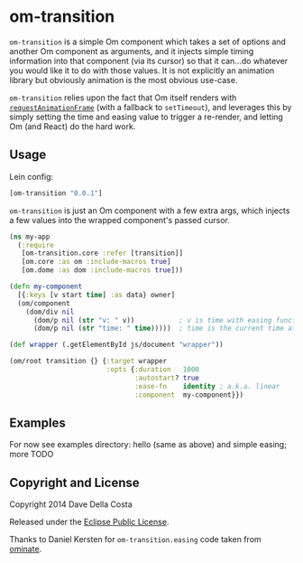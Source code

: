 # om-transition

`om-transition` is a simple Om component which takes a set of options and another Om component as arguments, and it injects simple timing information into that component (via its cursor) so that it can...do whatever you would like it to do with those values.  It is not explicitly an animation library but obviously animation is the most obvious use-case.

`om-transition` relies upon the fact that Om itself renders with [`requestAnimationFrame`](https://developer.mozilla.org/en/docs/Web/API/window.requestAnimationFrame) (with a fallback to `setTimeout`), and leverages this by simply setting the time and easing value to trigger a re-render, and letting Om (and React) do the hard work.


## Usage

Lein config:

```clojure
[om-transition "0.0.1"]
```

`om-transition` is just an Om component with a few extra args, which injects a few values into the wrapped component's passed cursor.

```clojure
(ns my-app
  (:require
   [om-transition.core :refer [transition]]
   [om.core :as om :include-macros true]
   [om.dome :as dom :include-macros true]))

(defn my-component
  [{:keys [v start time] :as data} owner]
  (om/component
    (dom/div nil
      (dom/p nil (str "v: " v))           ; v is time with easing function applied
      (dom/p nil (str "time: " time)))))  ; time is the current time at render

(def wrapper (.getElementById js/document "wrapper"))

(om/root transition {} {:target wrapper
                        :opts {:duration   1000
                               :autostart? true
                               :ease-fn    identity ; a.k.a. linear
                               :component  my-component}})
```


## Examples

For now see examples directory: hello (same as above) and simple easing; more TODO


## Copyright and License

Copyright 2014 Dave Della Costa

Released under the [Eclipse Public License](http://www.eclipse.org/legal/epl-v10.html).

Thanks to Daniel Kersten for `om-transition.easing` code taken from [ominate](https://github.com/danielytics/ominate).
